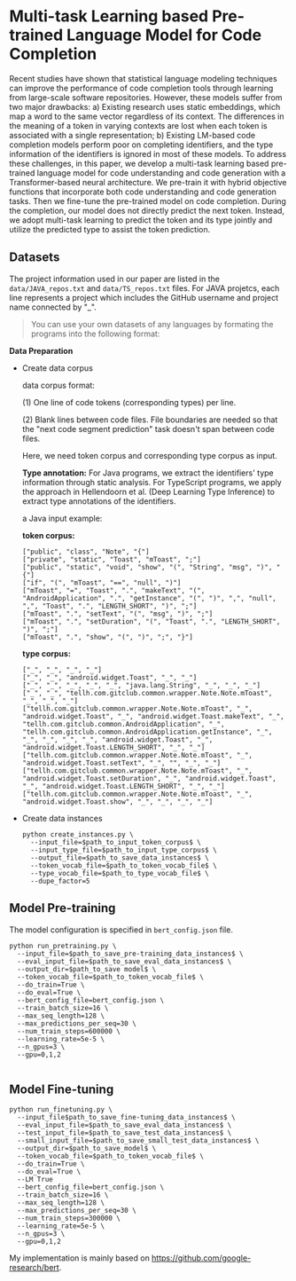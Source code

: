 # Multi-task Learning based Pre-trained Language Model for Code Completion

Recent studies have shown that statistical language modeling techniques can improve the performance of code completion tools through learning from large-scale software repositories. However, these models suffer from two major drawbacks: a) Existing research uses static embeddings, which map a word to the same vector regardless of its context. The differences in the meaning of a token in varying contexts are lost when each token is associated with a single representation; b) Existing LM-based code completion models perform poor on completing identifiers, and the type information of the identifiers is ignored in most of these models. To address these challenges, in this paper, we develop a multi-task learning based pre-trained language model for code understanding and code generation with a Transformer-based neural architecture. We pre-train it with hybrid objective functions that incorporate both code understanding and code generation tasks. Then we fine-tune the pre-trained model on code completion. During the completion, our model does not directly predict the next token. Instead, we adopt multi-task learning to predict the token and its type jointly and utilize the predicted type to assist the token prediction. 

## Datasets
The project information used in our paper are listed in the `data/JAVA_repos.txt` and `data/TS_repos.txt` files. For JAVA projetcs, each line represents a project which includes the GitHub username and project name connected by "_". 

> You can use your own datasets of any languages by formating the programs into the following format:

**Data Preparation**

+ Create data corpus

    data corpus format:

    (1) One line of code tokens (corresponding types) per line.
    
    (2) Blank lines between code files. File boundaries are needed so that the "next code segment prediction" task doesn't span between code files.

    Here, we need token corpus and corresponding type corpus as input. 

    **Type annotation:**
    For Java programs, we extract the identifiers' type information through static analysis. For TypeScript programs, we apply the approach in Hellendoorn et al. (Deep Learning Type Inference) to extract type annotations of the identifiers. 
    
    a Java input example: 
   
    **token corpus:**
    
    ```
    ["public", "class", "Note", "{"]
    ["private", "static", "Toast", "mToast", ";"]
    ["public", "static", "void", "show", "(", "String", "msg", ")", "{"]
    ["if", "(", "mToast", "==", "null", ")"]
    ["mToast", "=", "Toast", ".", "makeText", "(", "AndroidApplication", ".", "getInstance", "(", ")", ",", "null", ",", "Toast", ".", "LENGTH_SHORT", ")", ";"]
    ["mToast", ".", "setText", "(", "msg", ")", ";"]
    ["mToast", ".", "setDuration", "(", "Toast", ".", "LENGTH_SHORT", ")", ";"]
    ["mToast", ".", "show", "(", ")", ";", "}"]
    
    ```
    
    **type corpus:**
    
    ```
    ["_", "_", "_", "_"]
    ["_", "_", "android.widget.Toast", "_", "_"]
    ["_", "_", "_", "_", "_", "java.lang.String", "_", "_", "_"]
    ["_", "_", "tellh.com.gitclub.common.wrapper.Note.Note.mToast", "_", "_", "_"]
    ["tellh.com.gitclub.common.wrapper.Note.Note.mToast", "_", "android.widget.Toast", "_", "android.widget.Toast.makeText", "_", "tellh.com.gitclub.common.AndroidApplication", "_", "tellh.com.gitclub.common.AndroidApplication.getInstance", "_", "_", "_", "_", "_", "android.widget.Toast", "_", "android.widget.Toast.LENGTH_SHORT", "_", "_"]
    ["tellh.com.gitclub.common.wrapper.Note.Note.mToast", "_", "android.widget.Toast.setText", "_", "", "_", "_"]
    ["tellh.com.gitclub.common.wrapper.Note.Note.mToast", "_", "android.widget.Toast.setDuration", "_", "android.widget.Toast", "_", "android.widget.Toast.LENGTH_SHORT", "_", "_"]
    ["tellh.com.gitclub.common.wrapper.Note.Note.mToast", "_", "android.widget.Toast.show", "_", "_", "_", "_"]
    ```

+ Create data instances

    ```
    python create_instances.py \
      --input_file=$path_to_input_token_corpus$ \
      --input_type_file=$path_to_input_type_corpus$ \
      --output_file=$path_to_save_data_instances$ \
      --token_vocab_file=$path_to_token_vocab_file$ \
      --type_vocab_file=$path_to_type_vocab_file$ \
      --dupe_factor=5
    ```

## Model Pre-training

The model configuration is specified in `bert_config.json` file.

```
python run_pretraining.py \
  --input_file=$path_to_save_pre-training_data_instances$ \
  --eval_input_file=$path_to_save_eval_data_instances$ \
  --output_dir=$path_to_save model$ \
  --token_vocab_file=$path_to_token_vocab_file$ \
  --do_train=True \
  --do_eval=True \
  --bert_config_file=bert_config.json \
  --train_batch_size=16 \
  --max_seq_length=128 \
  --max_predictions_per_seq=30 \
  --num_train_steps=600000 \
  --learning_rate=5e-5 \
  --n_gpus=3 \
  --gpu=0,1,2
    
```


## Model Fine-tuning
```
python run_finetuning.py \
  --input_file$path_to_save_fine-tuning_data_instances$ \
  --eval_input_file=$path_to_save_eval_data_instances$ \
  --test_input_file=$path_to_save_test_data_instances$ \
  --small_input_file=$path_to_save_small_test_data_instances$ \
  --output_dir=$path_to_save_model$ \
  --token_vocab_file=$path_to_token_vocab_file$ \
  --do_train=True \
  --do_eval=True \
  --LM True
  --bert_config_file=bert_config.json \
  --train_batch_size=16 \
  --max_seq_length=128 \
  --max_predictions_per_seq=30 \
  --num_train_steps=300000 \
  --learning_rate=5e-5 \
  --n_gpus=3 \
  --gpu=0,1,2
```
    
My implementation is mainly based on https://github.com/google-research/bert.